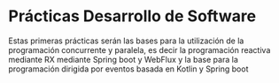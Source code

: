 # Prácticas Desarrollo de Software

Estas primeras prácticas serán las bases para la utilización de la programación concurrente y paralela, es decir la programación reactiva mediante RX mediante Spring boot y WebFlux y la base para la programación dirigida por eventos basada en Kotlin y Spring boot




